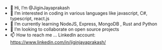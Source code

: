 - 👋 Hi, I’m @JiginJayaprakash
- 👀 I’m interested in coding in various languages like javascript, C#, typescript, react.js
- 🌱 I’m currently learning NodeJS, Express, MongoDB , Rust and Python
- 💞️ I’m looking to collaborate on open source projects
- 📫 How to reach me ... LinkedIn account: https://www.linkedin.com/in/jiginjayaprakash/



